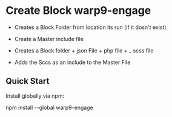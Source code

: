 # Create Block warp9-engage

- Creates a Block Folder from location its run (if it dosn't exist)
- Create a Master include file

- Creates a Block folder + json File + php file + _ scss file
- Adds the Sccs as an include to the Master File

## Quick Start

Install globally via npm:

npm install --global warp9-engage


